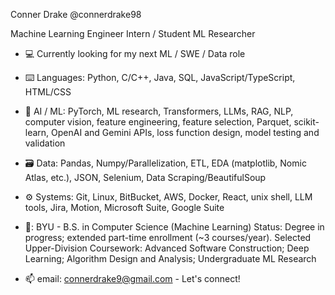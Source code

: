 Conner Drake
@connerdrake98

Machine Learning Engineer Intern / Student ML Researcher

- :computer: Currently looking for my next ML / SWE / Data role


- :keyboard: Languages: Python, C/C++, Java, SQL, JavaScript/TypeScript, HTML/CSS
- :robot: AI / ML: PyTorch, ML research, Transformers, LLMs, RAG, NLP, computer vision, feature engineering, feature selection, Parquet, scikit-learn, OpenAI and Gemini APIs, loss function design, model testing and validation
- :card_file_box: Data: Pandas, Numpy/Parallelization, ETL, EDA (matplotlib, Nomic Atlas, etc.), JSON, Selenium, Data Scraping/BeautifulSoup
- :gear: Systems: Git, Linux, BitBucket, AWS, Docker, React, unix shell, LLM tools, Jira, Motion, Microsoft Suite, Google Suite

- 🏫: BYU - B.S. in Computer Science (Machine Learning)
Status: Degree in progress; extended part-time enrollment (~3 courses/year).
Selected Upper-Division Coursework: Advanced Software Construction; Deep Learning; Algorithm Design and Analysis; Undergraduate ML Research

- 📫 email: connerdrake9@gmail.com - Let's connect!
